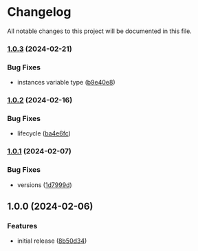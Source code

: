# Changelog

All notable changes to this project will be documented in this file.

### [1.0.3](https://github.com/finisterra-io/terraform-aws-aurora/compare/v1.0.2...v1.0.3) (2024-02-21)


### Bug Fixes

* instances variable type ([b9e40e8](https://github.com/finisterra-io/terraform-aws-aurora/commit/b9e40e8d07da9aa529f5e7f39f6ebf8c5c42033a))

### [1.0.2](https://github.com/finisterra-io/terraform-aws-aurora/compare/v1.0.1...v1.0.2) (2024-02-16)


### Bug Fixes

* lifecycle ([ba4e6fc](https://github.com/finisterra-io/terraform-aws-aurora/commit/ba4e6fc99bb26f0fdaf6f595dd1d7ffacd66e973))

### [1.0.1](https://github.com/finisterra-io/terraform-aws-aurora/compare/v1.0.0...v1.0.1) (2024-02-07)


### Bug Fixes

* versions ([1d7999d](https://github.com/finisterra-io/terraform-aws-aurora/commit/1d7999d5cc768fc6dd6a5608796ee9c39d565e56))

## 1.0.0 (2024-02-06)


### Features

* initial release ([8b50d34](https://github.com/finisterra-io/terraform-aws-aurora/commit/8b50d34f0c1cd75318db7dcc90c5262e637d422f))
